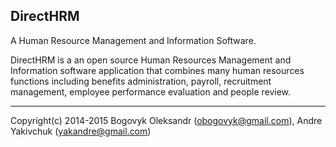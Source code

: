 DirectHRM
---
A Human Resource Management and Information Software.

DirectHRM is a an open source Human Resources Management and Information software application that combines many human resources functions including benefits administration, payroll, recruitment management, employee performance evaluation and people review.

---
Copyright(c) 2014-2015 
Bogovyk Oleksandr (obogovyk@gmail.com), Andre Yakivchuk (yakandre@gmail.com)
